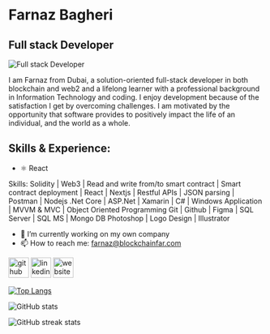 # Farnaz Bagheri
## Full stack Developer
![Full stack Developer](https://pbs.twimg.com/profile_banners/3163725218/1662476956/1500x500)

I am Farnaz from Dubai, a solution-oriented full-stack developer in both blockchain and web2 and a lifelong learner with a professional background in Information Technology and coding. I enjoy development because of the satisfaction I get by overcoming challenges. I am motivated by the opportunity that software provides to positively impact the life of an individual, and the world as a whole.

## Skills & Experience:
* :atom_symbol: React


Skills: Solidity | Web3 | Read and write from/to smart contract | Smart contract deployment | React | Nextjs | Restful APIs | JSON parsing | Postman | Nodejs .Net Core | ASP.Net | Xamarin | C# | Windows Application | MVVM & MVC | Object Oriented Programming Git | Github | Figma | SQL Server | SQL MS | Mongo DB  Photoshop | Logo Design | Illustrator

- 🔭 I’m currently working on my own company 
- 📫 How to reach me: farnaz@blockchainfar.com 


[<img src='https://cdn.jsdelivr.net/npm/simple-icons@3.0.1/icons/github.svg' alt='github' height='40'>](https://github.com/fabbiya)  [<img src='https://cdn.jsdelivr.net/npm/simple-icons@3.0.1/icons/linkedin.svg' alt='linkedin' height='40'>](https://www.linkedin.com/in/fa-bi-a6973282/)  [<img src='https://cdn.jsdelivr.net/npm/simple-icons@3.0.1/icons/icloud.svg' alt='website' height='40'>](https://www.webdevelopmentuae.com)  

[![Top Langs](https://github-readme-stats.vercel.app/api/top-langs/?username=fabbiya)](https://github.com/anuraghazra/github-readme-stats)

![GitHub stats](https://github-readme-stats.vercel.app/api?username=fabbiya&show_icons=true)  

![GitHub streak stats](https://github-readme-streak-stats.herokuapp.com/?user=fabbiya)  

